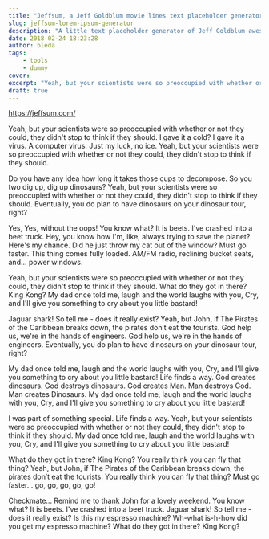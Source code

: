 ```yaml
---
title: "Jeffsum, a Jeff Goldblum movie lines text placeholder generator"
slug: jeffsum-lorem-ipsum-generator
description: "A little text placeholder generator of Jeff Goldblum awesomeness."
date: 2018-02-24 18:23:28
author: bleda
tags:
    - tools
    - dummy
cover:
excerpt: "Yeah, but your scientists were so preoccupied with whether or not they could, they didn't stop to think if they should. I gave it a cold? I gave it a virus. A computer virus. Just my luck, no ice. Yeah, but your scientists were so preoccupied with whether or not they could, they didn't stop to think if they should [...]"
draft: true
---
```


https://jeffsum.com/

Yeah, but your scientists were so preoccupied with whether or not they could, they didn't stop to think if they should. I gave it a cold? I gave it a virus. A computer virus. Just my luck, no ice. Yeah, but your scientists were so preoccupied with whether or not they could, they didn't stop to think if they should.

Do you have any idea how long it takes those cups to decompose. So you two dig up, dig up dinosaurs? Yeah, but your scientists were so preoccupied with whether or not they could, they didn't stop to think if they should. Eventually, you do plan to have dinosaurs on your dinosaur tour, right?

Yes, Yes, without the oops! You know what? It is beets. I've crashed into a beet truck. Hey, you know how I'm, like, always trying to save the planet? Here's my chance. Did he just throw my cat out of the window? Must go faster. This thing comes fully loaded. AM/FM radio, reclining bucket seats, and... power windows.

Yeah, but your scientists were so preoccupied with whether or not they could, they didn't stop to think if they should. What do they got in there? King Kong? My dad once told me, laugh and the world laughs with you, Cry, and I'll give you something to cry about you little bastard!

Jaguar shark! So tell me - does it really exist? Yeah, but John, if The Pirates of the Caribbean breaks down, the pirates don’t eat the tourists. God help us, we're in the hands of engineers. God help us, we're in the hands of engineers. Eventually, you do plan to have dinosaurs on your dinosaur tour, right?

My dad once told me, laugh and the world laughs with you, Cry, and I'll give you something to cry about you little bastard! Life finds a way. God creates dinosaurs. God destroys dinosaurs. God creates Man. Man destroys God. Man creates Dinosaurs. My dad once told me, laugh and the world laughs with you, Cry, and I'll give you something to cry about you little bastard!

I was part of something special. Life finds a way. Yeah, but your scientists were so preoccupied with whether or not they could, they didn't stop to think if they should. My dad once told me, laugh and the world laughs with you, Cry, and I'll give you something to cry about you little bastard!

What do they got in there? King Kong? You really think you can fly that thing? Yeah, but John, if The Pirates of the Caribbean breaks down, the pirates don’t eat the tourists. You really think you can fly that thing? Must go faster... go, go, go, go, go!

Checkmate... Remind me to thank John for a lovely weekend. You know what? It is beets. I've crashed into a beet truck. Jaguar shark! So tell me - does it really exist? Is this my espresso machine? Wh-what is-h-how did you get my espresso machine? What do they got in there? King Kong?
